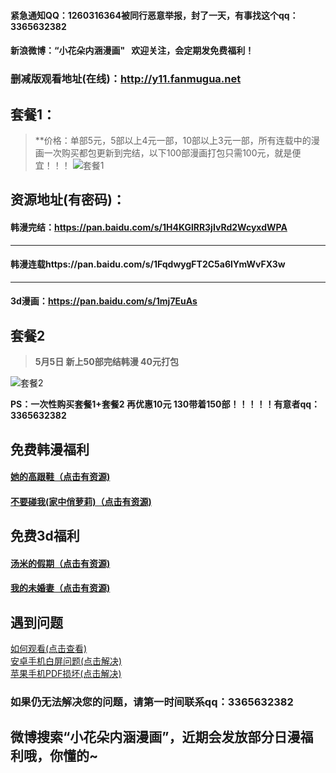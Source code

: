 
#### 紧急通知QQ：1260316364被同行恶意举报，封了一天，有事找这个qq：3365632382

#### 新浪微博：“小花朵内涵漫画"   欢迎关注，会定期发免费福利！

### 删减版观看地址(在线)：http://y11.fanmugua.net

## 套餐1：
> **价格：单部5元，5部以上4元一部，10部以上3元一部，所有连载中的漫画一次购买都包更新到完结，以下100部漫画打包只需100元，就是便宜！！！
![套餐1](https://upload-images.jianshu.io/upload_images/12061232-4d3346c628af5023.jpg?imageMogr2/auto-orient/strip%7CimageView2/2/w/1240)

## 资源地址(有密码)：
#### 韩漫完结：https://pan.baidu.com/s/1H4KGlRR3jIvRd2WcyxdWPA
***
#### 韩漫连载https://pan.baidu.com/s/1FqdwygFT2C5a6lYmWvFX3w

***

#### 3d漫画：https://pan.baidu.com/s/1mj7EuAs


## 套餐2 
> **5月5日 新上50部完结韩漫  40元打包**

![套餐2](https://upload-images.jianshu.io/upload_images/12061232-d72c4159114ed233.png)

  **PS：一次性购买套餐1+套餐2 再优惠10元  130带着150部！！！！！有意者qq：3365632382**


## 免费韩漫福利
#### [她的高跟鞋（点击有资源)](https://pan.baidu.com/s/1PhwkJWBWE8EfzVyeeKRyWA)
#### [不要碰我(家中俏萝莉)（点击有资源)](https://pan.baidu.com/s/1XLOGPtUY2pLcfn3Gkl5m1g)
## 免费3d福利
#### [汤米的假期（点击有资源)](https://pan.baidu.com/s/1yYv6l_l4rMcblhp1Z9Cqhg)
#### [我的未婚妻（点击有资源)](https://pan.baidu.com/s/1OicYlzyy63Tqg4TDDlep7g)

## 遇到问题
[如何观看(点击查看)](https://upload-images.jianshu.io/upload_images/12061232-07a3629de61ded23.jpg)</br>
[安卓手机白屏问题(点击解决)](https://upload-images.jianshu.io/upload_images/12061232-0cc5cea6f7a3c2cc.jpeg)</br>
[苹果手机PDF损坏(点击解决)](https://upload-images.jianshu.io/upload_images/12061232-e5abadbacfacf92d.jpeg)</br>

### 如果仍无法解决您的问题，请第一时间联系qq：**3365632382**

## 微博搜索“小花朵内涵漫画”，近期会发放部分日漫福利哦，你懂的~

